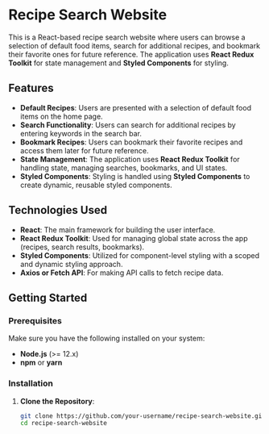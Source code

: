 # Recipe Search Website

This is a React-based recipe search website where users can browse a selection of default food items, search for additional recipes, and bookmark their favorite ones for future reference. The application uses **React Redux Toolkit** for state management and **Styled Components** for styling.

## Features

- **Default Recipes**: Users are presented with a selection of default food items on the home page.
- **Search Functionality**: Users can search for additional recipes by entering keywords in the search bar.
- **Bookmark Recipes**: Users can bookmark their favorite recipes and access them later for future reference.
- **State Management**: The application uses **React Redux Toolkit** for handling state, managing searches, bookmarks, and UI states.
- **Styled Components**: Styling is handled using **Styled Components** to create dynamic, reusable styled components.

## Technologies Used

- **React**: The main framework for building the user interface.
- **React Redux Toolkit**: Used for managing global state across the app (recipes, search results, bookmarks).
- **Styled Components**: Utilized for component-level styling with a scoped and dynamic styling approach.
- **Axios or Fetch API**: For making API calls to fetch recipe data.

## Getting Started

### Prerequisites

Make sure you have the following installed on your system:

- **Node.js** (>= 12.x)
- **npm** or **yarn**

### Installation

1. **Clone the Repository**:
   ```bash
   git clone https://github.com/your-username/recipe-search-website.git
   cd recipe-search-website
